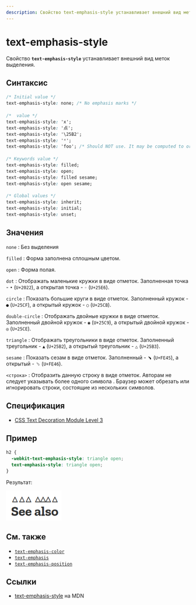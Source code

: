 ```yaml
---
description: Свойство text-emphasis-style устанавливает внешний вид меток выделения
---
```


# text-emphasis-style

Свойство **`text-emphasis-style`** устанавливает внешний вид меток выделения.

## Синтаксис

```css
/* Initial value */
text-emphasis-style: none; /* No emphasis marks */

/*  value */
text-emphasis-style: 'x';
text-emphasis-style: '点';
text-emphasis-style: '\25B2';
text-emphasis-style: '*';
text-emphasis-style: 'foo'; /* Should NOT use. It may be computed to or rendered as 'f' only */

/* Keywords value */
text-emphasis-style: filled;
text-emphasis-style: open;
text-emphasis-style: filled sesame;
text-emphasis-style: open sesame;

/* Global values */
text-emphasis-style: inherit;
text-emphasis-style: initial;
text-emphasis-style: unset;
```

## Значения

`none`
: Без выделения

`filled`
: Форма заполнена сплошным цветом.

`open`
: Форма полая.

`dot`
: Отображать маленькие кружки в виде отметок. Заполненная точка - `•` (`U+2022`), а открытая точка - `◦` (`U+25E6`).

`circle`
: Показать большие круги в виде отметок. Заполненный кружок - `●` (`U+25CF`), а открытый кружок - `○` (`U+25CB`).

`double-circle`
: Отображать двойные кружки в виде отметок. Заполненный двойной кружок - `◉` (`U+25C9`), а открытый двойной кружок - `◎` (`U+25CE`).

`triangle`
: Отображать треугольники в виде отметок. Заполненный треугольник - `▲` (`U+25B2`), а открытый треугольник - `△` (`U+25B3`).

`sesame`
: Показать сезам в виде отметок. Заполненный - `﹅` (`U+FE45`), а открытый - `﹆` (`U+FE46`).

`<строка>`
: Отобразить данную строку в виде отметок. Авторам не следует указывать более одного символа . Браузер может обрезать или игнорировать строки, состоящие из нескольких символов.

## Спецификация

- [CSS Text Decoration Module Level 3](https://drafts.csswg.org/css-text-decor-3/#text-emphasis-style-property)

## Пример

```css
h2 {
  -webkit-text-emphasis-style: triangle open;
  text-emphasis-style: triangle open;
}
```

Результат:

![text-emphasis-style](text-emphasis-style.png)

## См. также

- [`text-emphasis-color`](text-emphasis-color.md)
- [`text-emphasis`](text-emphasis.md)
- [`text-emphasis-position`](text-emphasis-position.md)

## Ссылки

- [text-emphasis-style](https://developer.mozilla.org/en-US/docs/Web/CSS/text-emphasis-style) на MDN
